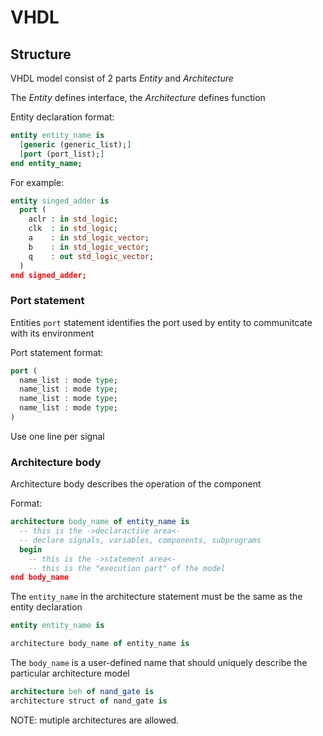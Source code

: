 # VHDL

## Structure

VHDL model consist of 2 parts *Entity* and *Architecture*

The *Entity* defines interface, the *Architecture* defines function

Entity declaration format:

```vhdl
entity entity_name is
  [generic (generic_list);]
  [port (port_list);]
end entity_name;
```

For example:

```vhdl
entity singed_adder is
  port (
    aclr : in std_logic;
    clk  : in std_logic;
    a    : in std_logic_vector;
    b    : in std_logic_vector;
    q    : out std_logic_vector;
  )
end signed_adder;
```

### Port statement

Entities ```port``` statement identifies the port used by entity to communitcate with its environment

Port statement format:

```vhdl
port (
  name_list : mode type;
  name_list : mode type;
  name_list : mode type;
  name_list : mode type;
)
```

Use one line per signal

### Architecture body

Architecture body describes the operation of the component

Format:

```vhdl
architecture body_name of entity_name is
  -- this is the ->declaractive area<-
  -- declare signals, variables, components, subprograms
  begin
    -- this is the ->statement area<-
    -- this is the "execution part" of the model
end body_name
```

The ```entity_name``` in the architecture statement must be the same as the entity declaration

```vhdl
entity entity_name is

architecture body_name of entity_name is
```

The ```body_name``` is a user-defined name that should uniquely describe the particular architecture model

```vhdl
architecture beh of nand_gate is
architecture struct of nand_gate is
```

NOTE: mutiple architectures are allowed.
